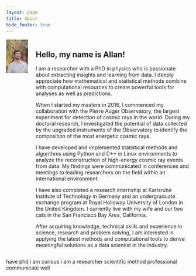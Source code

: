 ```yaml
---
layout: page
title: About
hide_footer: true
---
```



<div class="columns">
    <div class="column is-4">
        <img align="left" width="300" src="/img/allan.jpg" style="margin-top:2px;margin-right:30px;margin-bottom:4px">
    </div>
    <div class="column is-7">
        <h2>Hello, my name is Allan!</h2>
        <p>
            I am a researcher with a PhD in physics who is passionate about extracting insights and learning from data.
            I deeply appreciate how mathematical and statistical methods combine with computational resources to create powerful tools for analyses as well as predictions.
        </p>
        <p>
            When I started my masters in 2016, I commenced my collaboration with the Pierre Auger Observatory, the largest experiment for detection of cosmic rays in the world.
            During my doctoral research, I investigated the potential of data collected by the upgraded instruments of the Observatory to identify the composition of the most energetic cosmic rays.
        </p>
        <p>
            I have developed and implemented statistical methods and algorithms using Python and C++ in Linux environments to analyze the reconstruction of high-energy cosmic ray events from data.
            My findings were communicated in conferences and meetings to leading researchers on the field within an international environment.
        </p>
        <p>
            I have also completed a research internship at Karlsruhe Institute of Technology in Germany and an undergraduate exchange program at Royal Holloway University of London in the United Kingdom.
            I currently live with my wife and our two cats in the San Francisco Bay Area, California.
        </p>
        <p>
            After acquiring knowledge, technical skills and experience in science, research and problem solving, I am interested in applying the latest methods and computational tools to derive meaningful solutions as a data scientist in the industry.
        </p>
    </div>
</div>


have phd
i am curious
i am a researcher
scientific method
professional
communicate well

